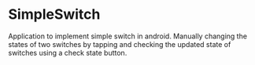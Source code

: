# SimpleSwitch
Application to implement simple switch in android.
Manually changing the states of two switches by tapping and checking the updated state of switches using a check state button.
